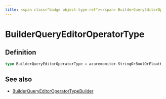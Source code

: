 ```yaml
---
title: <span class="badge object-type-ref"></span> BuilderQueryEditorOperatorType
---
```

# <span class="badge object-type-ref"></span> BuilderQueryEditorOperatorType

## Definition

```go
type BuilderQueryEditorOperatorType = azuremonitor.StringOrBoolOrFloat64OrSelectableValue
```
## See also

 * <span class="badge builder"></span> [BuilderQueryEditorOperatorTypeBuilder](./builder-BuilderQueryEditorOperatorTypeBuilder.md)
